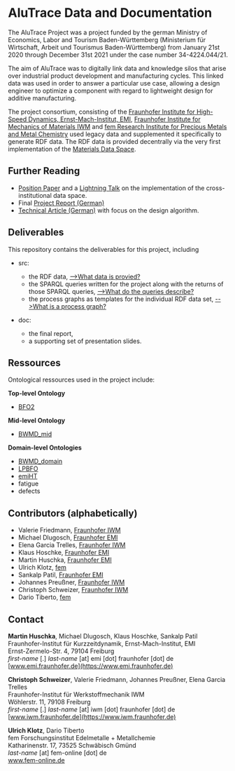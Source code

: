 # AluTrace Data and Documentation
The AluTrace Project was a project funded by the german Ministry of Economics, Labor and Tourism Baden-Württemberg (Ministerium für Wirtschaft, Arbeit und Tourismus Baden-Württemberg) from January 21st 2020 through December 31st 2021 under the case number 34-4224.044/21. 

The aim of AluTrace was to digitally link data and knowledge silos that arise over industrial product development and manufacturing cycles. This linked data was used in order to answer a particular use case, allowing a design engineer to optimize a component with regard to lightweight design for additive manufacturing. 

The project consortium, consisting of the [Fraunhofer Institute for High-Speed Dynamics, Ernst-Mach-Institut, EMI](https://www.emi.fraunhofer.de/en/business-units/automotive/research/digitales-datenmanagement.html), [Fraunhofer Institute for 
Mechanics of Materials IWM](https://www.iwm.fraunhofer.de/) and [fem Research Institute for Precious Metals and Metal Chemistry](https://www.fem-online.de/) used legacy data and supplemented it specifically to generate RDF data. The RDF data is provided decentrally via the very first implementation of the [Materials Data Space](https://www.materials.fraunhofer.de/de/strategische-initativen/materials-data-space-/aktuelles-/erste-mds-implementierung-.html).  

## Further Reading

- [Position Paper](https://www.trusts-data.eu/wp-content/uploads/2022/06/01-The-AluTrace-Use-Case-Harnessing-Lightweight-Design-Potentials-via-the-Materials-Data-Space.pdf) and a [Lightning Talk](https://www.youtube.com/watch?v=4FoApZMCrSw) on the implementation of the cross-institutional data space.
- Final [Project Report (German)](doc/dummydoc.txt)
- [Technical Article (German)](https://www.ingenieur.de/fachmedien/wt-werkstattstechnik/fraunhofer-gesellschaft/leichtbau-datenvernetzung-fuer-additive-fertigung/) with focus on the design algorithm.

## Deliverables
This repository contains the deliverables for this project, including 
- src: 
  - the RDF data, [-->What data is provied?](https://github.com/Mat-O-Lab/AluTrace-Data-and-Documentation/tree/main/src/RDF%20data%20and%20ontologies) 
  - the SPARQL queries written for the project along with the returns of those SPARQL queries, [-->What do the queries describe?](https://github.com/Mat-O-Lab/AluTrace-Data-and-Documentation/tree/main/src/SPARQL%20queries%20and%20results)
  - the process graphs as templates for the individual RDF data set, [-->What is a process graph?](https://github.com/Mat-O-Lab/AluTrace-Data-and-Documentation/tree/main/src/process%20models%20of%20RDF%20data)

- doc:
  - the final report, 
  - a supporting set of presentation slides.

## Ressources
Ontological ressources used in the project include:  

**Top-level Ontology**  
- [BFO2](https://github.com/bfo-ontology/BFO/wiki#news-bfo-20-now-released)  
  
**Mid-level Ontology**  
- [BWMD_mid](https://matportal.org/ontologies/BWMD-MID)  
  
**Domain-level Ontologies**  
- [BWMD_domain](https://matportal.org/ontologies/BWMD-DOMAIN)
- [LPBFO](https://matportal.org/ontologies/LPBFO)
- [emiHT](https://gitlab.cc-asp.fraunhofer.de/EMI_datamanagement/LPBFO/-/raw/emiHT/EMIHT_ontology.owl) 
- fatigue
- defects



<!-- ## Evaluation of FAIRness of this data
https://www.fosteropenscience.eu/learning/assessing-the-fairness-of-data/#/id/5c52e8cf0d3def29462d8cb5
-->

## Contributors (alphabetically)

- Valerie Friedmann, [Fraunhofer IWM](https://www.iwm.fraunhofer.de)    
- Michael Dlugosch, [Fraunhofer EMI](https://www.emi.fraunhofer.de)  
- Elena Garcia Trelles, [Fraunhofer IWM](https://www.iwm.fraunhofer.de) 
- Klaus Hoschke, [Fraunhofer EMI](https://www.emi.fraunhofer.de)
- Martin Huschka, [Fraunhofer EMI](https://www.emi.fraunhofer.de) 
- Ulrich Klotz, [fem](https://www.fem-online.de)    
- Sankalp Patil, [Fraunhofer EMI](https://www.emi.fraunhofer.de)   
- Johannes Preußner, [Fraunhofer IWM](https://www.iwm.fraunhofer.de)  
- Christoph Schweizer, [Fraunhofer IWM](https://www.iwm.fraunhofer.de)   
- Dario Tiberto, [fem](https://www.fem-online.de)  

## Contact

**Martin Huschka**, Michael Dlugosch, Klaus Hoschke, Sankalp Patil  
Fraunhofer-Institut für Kurzzeitdynamik, Ernst-Mach-Institut, EMI  
Ernst-Zermelo-Str. 4, 79104 Freiburg  
*first-name* [.] *last-name* [at] emi [dot] fraunhofer [dot] de  
[www.emi.fraunhofer.de](https://www.emi.fraunhofer.de) 

**Christoph Schweizer**, Valerie Friedmann, Johannes Preußner, Elena Garcia Trelles  
Fraunhofer-Institut für Werkstoffmechanik IWM  
Wöhlerstr. 11, 79108 Freiburg  
*first-name* [.] *last-name* [at] iwm [dot] fraunhofer [dot] de  
[www.iwm.fraunhofer.de](https://www.iwm.fraunhofer.de) 

**Ulrich Klotz**, Dario Tiberto  
fem Forschungsinstitut Edelmetalle + Metallchemie  
Katharinenstr. 17, 73525 Schwäbisch Gmünd  
*last-name* [at] fem-online [dot] de  
[www.fem-online.de ](https://www.fem-online.de) 




